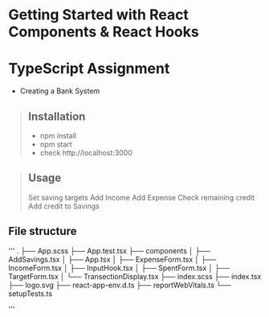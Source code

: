 # Getting Started with React Components & React Hooks

# TypeScript Assignment
- Creating a Bank System

>## Installation
> - npm install
> - npm start
> - check http://localhost:3000

>## Usage
>Set saving targets
>Add Income
>Add Expense
>Check remaining credit 
>Add credit to Savings


## File structure
'''
.
├── App.scss
├── App.test.tsx
├── components
│   ├── AddSavings.tsx
│   ├── App.tsx
│   ├── ExpenseForm.tsx
│   ├── IncomeForm.tsx
│   ├── InputHook.tsx
│   ├── SpentForm.tsx
│   ├── TargetForm.tsx
│   └── TransectionDisplay.tsx
├── index.scss
├── index.tsx
├── logo.svg
├── react-app-env.d.ts
├── reportWebVitals.ts
└── setupTests.ts

'''


